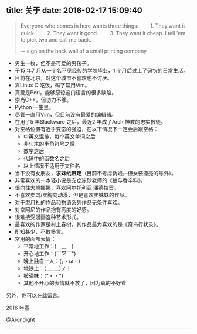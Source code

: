 title: 关于
date: 2016-02-17 15:09:40
---

<style type="text/css">
  #ds-recent-visitors {
    margin: 0;
    padding: 0;
  }
  #ds-recent-visitors div img {
    display: inline-block !important;
    width: 56px !important;
    height: 56px !important;
    border-radius: 50%;
    border: 1px solid #ddd;
    padding: 2px;
  }
</style>

> Everyone who comes in here wants three things:
>　　1. They want it quick.
>　　2. They want it good.
>　　3. They want it cheap.
> I tell 'em to pick two and call me back.
>
> -- sign on the back wall of a small printing company

+ 男生一枚，但不是可爱的男孩子。
+ 于15 年7 月从一个名不见经传的学院毕业，1 个月后过上了码农的日常生活。
+ 目前在北京，对这个城市不喜欢也不讨厌。
+ 靠Linux C 吃饭，码字常用Vim。
+ 真爱是Perl，能够原谅这门语言的很多缺陷。
+ 崇尚C++，但功力不够。
+ Python 一生黑。
+ 尽管一直用Vim，但目前没有最爱的编辑器。
+ 在用了5 年Slackware 之后，最近2 年成了Arch 神教的忠实教徒。
+ 对空格位置有近乎变态的强迫，在以下情况下一定会后跟空格：
    * 中英文混排，每个英文单词之后
    * 非句末的半角符号之后
    * 数字之后
    * 代码中的函数名之后
    * 以上情况不适用于文件名
+ 当下没有女朋友，**求妹纸带走**（目前不考虑伪娘<s>，但女装漂亮的除外</s>）。
+ 非常喜欢的一本轻小说是支仓冻砂老师的《狼与香辛料》。
+ 很向往大崎娜娜，喜欢阿尔托利亚·潘德拉贡。
+ 不喜欢卖肉/卖胸向动漫，但是喜欢卖妹妹的作品。
+ 对于型月社的作品和物语系列作品无条件喜欢。
+ 对京阿尼的作品抱有高度的好感。
+ 很难接受漫画这种艺术形式。
+ 最喜欢的作家是村上春树，其作品最为喜欢的是《奇鸟行状录》。
+ 所知甚少，不敢多言。
+ 常用的面部表情：
    * 平常地工作：(￣﹏￣)
    * 开心地工作：(￣▽￣")
    * 晚上独自一人：(。・ω・)
    * 地铁上：( ＿ ＿)ノ｜
    * 被晒妹：(\*・・\*)
    * 其他不开心的表情就不放了，因为真的不好看

另外，你可以在此留言。

2016 年春

@[Arondight](http://arondight.github.io)

---

<ul class="ds-recent-visitors" data-num-items="30" data-avatar-size="56"></ul>

